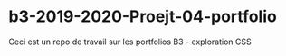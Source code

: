# b3-2019-2020-Proejt-04-portfolio
Ceci est un repo de travail sur les portfolios B3 - exploration CSS
